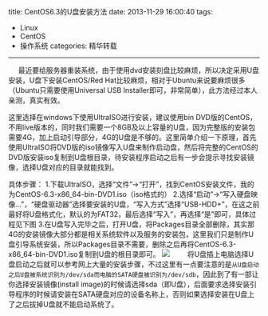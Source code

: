 title: CentOS6.3的U盘安装方法
date: 2013-11-29 16:00:40
tags: 
- Linux
- CentOS
- 操作系统
categories: 精华转载
---
     最近要给服务器重装系统，由于使用dvd安装刻盘比较麻烦，所以决定采用U盘安装，U盘下安装CentOS/Red Hat比较麻烦，相对于Ubuntu来说要麻烦很多（Ubuntu只需要使用Universal USB Installer即可，非常简单），此方法经过本人亲测，真实有效。

这里选择在windows下使用UltraISO进行安装，建议使用bin DVD版的CentOS，不用live版本的，同时我们需要一个8GB及以上容量的U盘，因为完整版的安装包需要4G，加上启动引导部分，4G的U盘是不够的。这里简单介绍一下原理，首先使用UltraISO将DVD版的iso镜像写入U盘来制作启动盘，然后将完整的CentOS的DVD版安装iso复制到U盘根目录，待安装程序启动之后有一步会提示寻找安装镜像，选择U盘对应的目录就能找到。

具体步骤：
1.下载UltraISO，选择“文件”->“打开”，找到CentOS安装文件，我的为CentOS-6.3-x86_64-bin-DVD1.iso（iso格式的）
2.选择“启动”->“写入硬盘映像...”，“硬盘驱动器”选择要安装的U盘，“写入方式”选择“USB-HDD+”，在这之前最好将U盘格式化，默认的为FAT32，最后选择“写入”，再选择“是”即可，具体过程见下图
3.在U盘写入完毕之后，打开U盘，将Packages目录全部删除，其实那4G的安装镜像大部分都是相关系统软件以及服务的安装包，这里我们只是制作U盘引导系统安装，所以Packages目录不需要，删除之后再将CentOS-6.3-x86_64-bin-DVD1.iso复制到U盘的根目录即可。
![](http://voidking.qiniudn.com/@/imgs/linux/CentOS安装.jpg)
        将U盘插上电脑选择U盘启动之后就可以参考网上大量的安装步骤，不过这里有一点要注意的是`从U盘启动之后U盘被系统识别为/dev/sda而电脑的SATA硬盘被识别为/dev/sdb`，因此到了有一部让你选择安装镜像(install image)的时候请选择sda（即U盘），后面要求选择安装引导程序的时候请安装在SATA硬盘对应的设备名称上，否则如果选择安装在U盘上了之后拔掉U盘就不能启动系统了。

